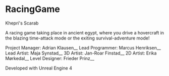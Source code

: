 # RacingGame

Khepri's Scarab

A racing game taking place in ancient egypt, where you drive a hovercraft in the blazing time-attack mode or the exiting survival-adventure mode!

Project Manager: Adrian Klausen__
Lead Programmer: Marcus Henriksen__
Lead Artist: Maja Synstad__
3D Artist: Jan-Roar Finstad__
2D Artist: Erika Mørkedal__
Level Designer: Frieder Prinz__

Developed with Unreal Engine 4
